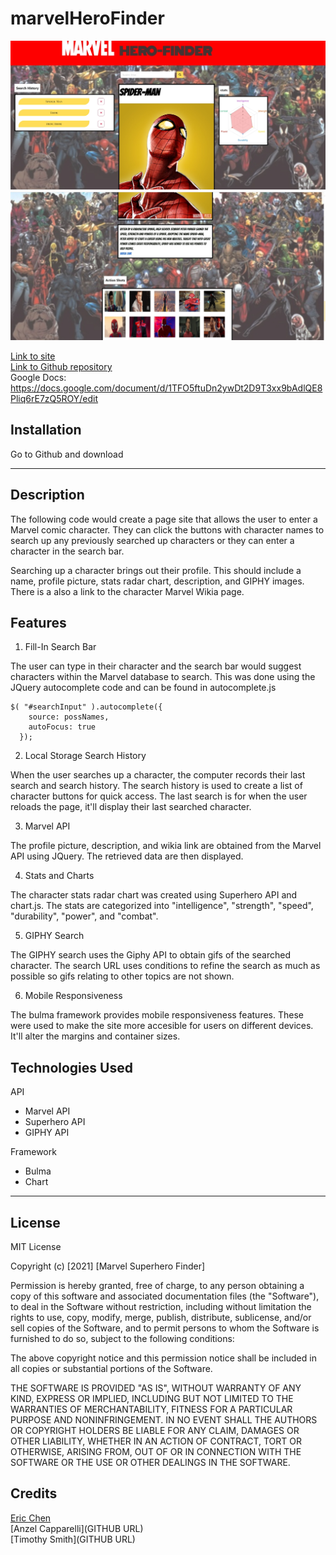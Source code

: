 # marvelHeroFinder

![Marvel Character Finder](./Images/mainScreenshot.jpg)
![Marvel Character Finder](./Images/mainScreenshotPart2.jpg)

[Link to site](https://anzelcapparelli.github.io/marvelHeroFinder/) <br>
[Link to Github repository](https://github.com/anzelcapparelli/marvelHeroFinder/) <br>
Google Docs: https://docs.google.com/document/d/1TFO5ftuDn2ywDt2D9T3xx9bAdlQE8Pliq6rE7zQ5ROY/edit

## Installation

Go to Github and download

---

## Description

The following code would create a page site that allows the user to enter a Marvel comic character. They can click the buttons with character names to search up any previously searched up characters or they can enter a character in the search bar.

Searching up a character brings out their profile. This should include a name, profile picture, stats radar chart, description, and GIPHY images. There is a also a link to the character Marvel Wikia page. 

## Features

1. Fill-In Search Bar

The user can type in their character and the search bar would suggest characters within the Marvel database to search. This was done using the JQuery autocomplete code and can be found in autocomplete.js

```
$( "#searchInput" ).autocomplete({
    source: possNames,
    autoFocus: true
  });
```

2. Local Storage Search History

When the user searches up a character, the computer records their last search and search history. The search history is used to create a list of character buttons for quick access. The last search is for when the user reloads the page, it'll display their last searched character.

3. Marvel API

The profile picture, description, and wikia link are obtained from the Marvel API using JQuery. The retrieved data are then displayed.

4. Stats and Charts

The character stats radar chart was created using Superhero API and chart.js. The stats are categorized into "intelligence", "strength", "speed", "durability", "power", and "combat".

5. GIPHY Search

The GIPHY search uses the Giphy API to obtain gifs of the searched character. The search URL uses conditions to refine the search as much as possible so gifs relating to other topics are not shown. 

6. Mobile Responsiveness

The bulma framework provides mobile responsiveness features. These were used to make the site more accesible for users on different devices. It'll alter the margins and container sizes. 

## Technologies Used

API
- Marvel API
- Superhero API
- GIPHY API

Framework
- Bulma
- Chart

---

## License

MIT License

Copyright (c) [2021] [Marvel Superhero Finder]

Permission is hereby granted, free of charge, to any person obtaining a copy
of this software and associated documentation files (the "Software"), to deal
in the Software without restriction, including without limitation the rights
to use, copy, modify, merge, publish, distribute, sublicense, and/or sell
copies of the Software, and to permit persons to whom the Software is
furnished to do so, subject to the following conditions:

The above copyright notice and this permission notice shall be included in all
copies or substantial portions of the Software.

THE SOFTWARE IS PROVIDED "AS IS", WITHOUT WARRANTY OF ANY KIND, EXPRESS OR
IMPLIED, INCLUDING BUT NOT LIMITED TO THE WARRANTIES OF MERCHANTABILITY,
FITNESS FOR A PARTICULAR PURPOSE AND NONINFRINGEMENT. IN NO EVENT SHALL THE
AUTHORS OR COPYRIGHT HOLDERS BE LIABLE FOR ANY CLAIM, DAMAGES OR OTHER
LIABILITY, WHETHER IN AN ACTION OF CONTRACT, TORT OR OTHERWISE, ARISING FROM,
OUT OF OR IN CONNECTION WITH THE SOFTWARE OR THE USE OR OTHER DEALINGS IN THE
SOFTWARE.

## Credits
[Eric Chen](https://github.com/EricChen96) <br>
[Anzel Capparelli](GITHUB URL) <br>
[Timothy Smith](GITHUB URL)